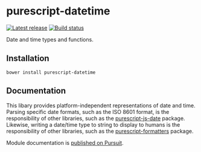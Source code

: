 # purescript-datetime

[![Latest release](http://img.shields.io/github/release/purescript/purescript-datetime.svg)](https://github.com/purescript/purescript-datetime/releases)
[![Build status](https://travis-ci.org/purescript/purescript-datetime.svg?branch=master)](https://travis-ci.org/purescript/purescript-datetime)

Date and time types and functions.

## Installation

```
bower install purescript-datetime
```

## Documentation

This libary provides platform-independent representations of date and time. Parsing specific date formats, such as the ISO 8601 format, is the responsibility of other libraries, such as the [purescript-js-date](https://github.com/purescript-contrib/purescript-js-date) package. Likewise, writing a date/time type to string to display to humans is the responsibility of other libraries, such as the [purescript-formatters](https://github.com/slamdata/purescript-formatters) package.

Module documentation is [published on Pursuit](http://pursuit.purescript.org/packages/purescript-datetime).
